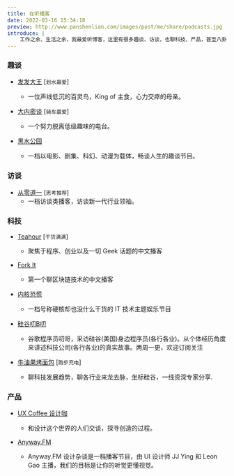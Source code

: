 ```yaml
---
title: 在听播客
date: 2022-03-16 15:34:18
preview: http://www.panshenlian.com/images/post/me/share/podcasts.jpg
introduce: |
    工作之余、生活之余，我最爱听博客，这里有很多趣谈、访谈，也聊科技、产品，甚至八卦。
---
```


    
### 趣谈 

- [发发大王](https://www.ximalaya.com/album/12546834) [`划水最爱`]
    - 一位声线低沉的百灵鸟，King of 主食，心力交瘁的母亲。

- [大内密谈](https://www.ximalaya.com/album/8583636) [`骑车最爱`]
    - 一个努力脱离低级趣味的电台。

- [黑水公园](https://www.xiaoyuzhoufm.com/podcast/5e280faf418a84a0461fba0d)  
    - 一档以电影、剧集、科幻、动漫为载体，畅谈人生的趣谈节目。

### 访谈 

- [从零道一](https://www.0011.one/) [`思考推荐`]
    - 一档访谈类播客，访谈新一代行业领袖。

### 科技 

- [Teahour](https://teahour.fm/) [`干货满满`] 
    - 聚焦于程序、创业以及一切 Geek 话题的中文播客

- [Fork It](https://forkit.fm/)  
    - 第一个聊区块链技术的中文播客

- [内核恐慌](https://pan.icu/)  
    - 一档号称硬核却也没什么干货的 IT 技术主题娱乐节目

- [硅谷叨B叨](https://www.xiaoyuzhoufm.com/podcast/5eba46f5418a84a0461e0bf4) 
    - 谷歌程序员叨哥，采访硅谷(美国)身边程序员(各行各业)。从个体经历角度来讲述科技公司(各行各业)的真实故事。两周一更，欢迎订阅关注

- [牛油果烤面包](https://avocadotoast.live/)  [`跑步充电`]
    - 聊科技发展趋势，聊各行业来龙去脉，坐标硅谷，一线资深专家分享.
 
### 产品 

- [UX Coffee 设计咖](https://uxcoffee.com/)  
    - 和设计这个世界的人们交谈，探寻创造的过程。

- [Anyway.FM](https://anyway.fm/)  
    - Anyway.FM 设计杂谈是一档播客节目，由 UI 设计师 JJ Ying 和 Leon Gao 主播，我们的目标是让你的听觉更懂视觉。
